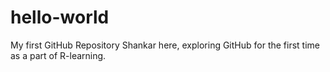 # hello-world
My first GitHub Repository
Shankar here, exploring GitHub for the first time as a part of R-learning.
